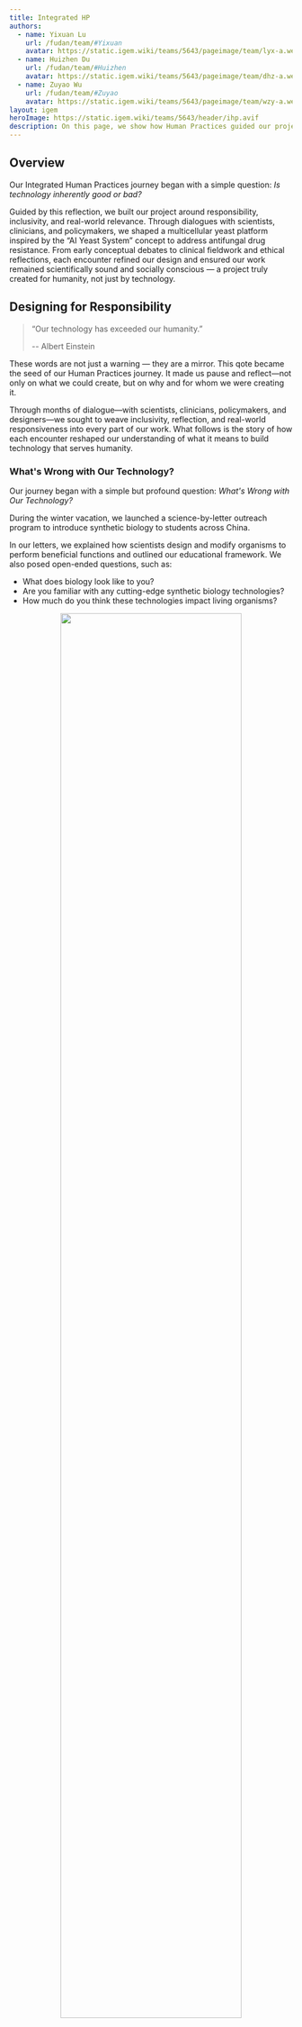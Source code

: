 ```yaml
---
title: Integrated HP
authors:
  - name: Yixuan Lu
    url: /fudan/team/#Yixuan
    avatar: https://static.igem.wiki/teams/5643/pageimage/team/lyx-a.webp
  - name: Huizhen Du
    url: /fudan/team/#Huizhen
    avatar: https://static.igem.wiki/teams/5643/pageimage/team/dhz-a.webp
  - name: Zuyao Wu
    url: /fudan/team/#Zuyao
    avatar: https://static.igem.wiki/teams/5643/pageimage/team/wzy-a.webp
layout: igem
heroImage: https://static.igem.wiki/teams/5643/header/ihp.avif
description: On this page, we show how Human Practices guided our project to be both scientifically innovative and socially responsible.
---
```


## Overview

Our Integrated Human Practices journey began with a simple question: *Is technology inherently good or bad?* 

Guided by this reflection, we built our project around responsibility, inclusivity, and real-world relevance. Through dialogues with scientists, clinicians, and policymakers, we shaped a multicellular yeast platform inspired by the “AI Yeast System” concept to address antifungal drug resistance. From early conceptual debates to clinical fieldwork and ethical reflections, each encounter refined our design and ensured our work remained scientifically sound and socially conscious — a project truly created for humanity, not just by technology.



## **Designing for Responsibility**

> “Our technology has exceeded our humanity.”
> 
> -- Albert Einstein

These words are not just a warning — they are a mirror. This qote became the seed of our Human Practices journey. It made us pause and reflect—not only on what we could create, but on why and for whom we were creating it.

Through months of dialogue—with scientists, clinicians, policymakers, and designers—we sought to weave inclusivity, reflection, and real-world responsiveness into every part of our work. What follows is the story of how each encounter reshaped our understanding of what it means to build technology that serves humanity.

### What's Wrong with Our Technology?

Our journey began with a simple but profound question: *What's Wrong with Our Technology?*

During the winter vacation, we launched a science-by-letter outreach program to introduce synthetic biology to students across China.

In our letters, we explained how scientists design and modify organisms to perform beneficial functions and outlined our educational framework. We also posed open-ended questions, such as:

- What does biology look like to you?
- Are you familiar with any cutting-edge synthetic biology technologies?
- How much do you think these technologies impact living organisms?

<div style="text-align: center;"> 
  <img src="https://static.igem.wiki/teams/5643/pageimage/ihp/letters.webp" style="width:80%;">
  <div>
    <span style="color:gray">Letter exchange with a child</span><br><br>
  </div>
</div>

The students responded with enthusiasm, sharing their curiosity, challenges, and creative ideas. One question, however, stood out:

> “Is this ‘new’ technology truly beneficial or harmful? Will it make a real difference? Does it genuinely matter to society?”

This simple yet profound doubt prompted us to pause and reflect. Through this activity, we began to **consider whether synthetic biology technologies inherently have “good” or “bad” effects**. For example, the development of antibiotics is a clear technological advancement — but does it serve as a blessing for humanity, or could it also bring unforeseen challenges?

This reflection naturally led us to examine our own project. We asked: how can we ensure that the technologies we develop provide real societal benefits rather than unintended problems? Guided by these questions, we embarked on further exploration and practical efforts, designing our project to not only advance science but also respond meaningfully to human needs and ethical considerations.

With this philosophical foundation, we turned to the scientific core of our project: **multicellular yeast** as a platform for dynamic screening of antifungal-resistance targets. We started to think about whether multicellular yeast could make a difference. Our discussions with experts helped us shape the idea and define its scientific and societal significance.



## From Reflection to Design

Our journey began with **Dr. Boxun Lu**, a neurobiologist at Fudan University, who proposed an “AI Yeast System” — a vision of simulating living cells through artificial intelligence. His idea expanded our understanding of biology: it is not only experimental but also computational, predictive, and creative.

This discussion became the foundation of our simulation-driven design approach. Inspired by Dr. Lu’s perspective, we envisioned using modeling to predict antifungal resistance pathways. From these early reflections, the concept of *multicellular yeast* as a research platform was born.

### Discussion with Dr. Boxun Lu

**Date:** January 15th, 2025

**Respondent:** Dr. Boxun Lu

**Respondent Profile:** Researcher @ Department of Neurobiology, School of Life Sciences, Fudan University; Study neurodegenerative diseases, develop original drug development strategies

<!-- https://static.igem.wiki/teams/5643/pageimage/ihp/boxun-lu.webp -->

**Key Takeaways:** 

- Professor Lu suggested that with the rise of large-scale AI models, an exciting direction is to simulate living cells through artificial digital systems — what he called an “AI Yeast System”. Such a concept, he noted, could have transformative implications for biopharmaceutical research and resonated strongly with our project’s vision of simulation-driven design.

- His insights inspired us profoundly and laid the foundation for our modeling strategy to predict and guide experimental design (see our [Model](/model/) page). After extensive internal discussion, we refined our idea and decided to employ *multicellular yeast* as a platform for dynamic screening of antibiotic-resistance targets — forming the initial blueprint of the project we are presenting today.

- After extensive discussion, we refined our idea and decided to employ *multicellular yeast* as a platform for dynamic screening of antibiotic-resistance targets — forming the initial blueprint of the project we are developing today.  It was here that the concept of *multicellular yeast* as a research platform was born.

***

Following this conceptual inspiration, we sought advice from Dr. Hengchi Chen, who encouraged us to root our ideas in real-world environmental changes. He reminded us that antifungal resistance is deeply intertwined with ecological pressures and climate change, both of which drive the rise of pathogenic fungi.

### Discussion with Dr. Hengchi Chen

**Date:** March 7th, 2025

**Respondent:** Dr. Hengchi Chen

**Respondent Profile:** Postdoctoral Researcher @ the University of Göttingen, Ecology

<div style="text-align: center;"> 
  <img src="https://static.igem.wiki/teams/5643/pageimage/ihp/talk-with-dr-hengchi-chen.webp" style="width:80%;">
  <div>
    <span style="color:gray">Discussion with Dr. Hengchi Chen</span><br><br>
  </div>
</div>

**Topic:** The Rise of Polyploids During Environmental Catastrophes

> Polyploidy did not arise randomly but surged during major environmental upheavals such as the K–Pg mass extinction, suggesting that climate change may promote the emergence and survival of polyploids.

- Dr. Chen found the idea of using multicellular yeast as a new chassis fascinating, but he reminded us that the we need connect out project with our life closely, for example, the climate change makes more and more fungi to appear, and lots of fungi are antibiotic with the abundant use of antibiotic, it is the time for us to find a new way to think the mechanism behind this phenomenon . He advised us to anchor the project in a concrete situation where multicellular yeast is crucial for tackling new crisis, and to make sure its structural stability is convincingly supported.
- Conversations with people familiar with the field gave us fresh perspectives. Their feedback not only clarified our goals but also inspired us to look deeper into why multicellular yeast matters and what it could contribute to research on antifungal resistance.

---

To broaden our perspective, we then consulted international researchers such as Prof. Will Ratcliff, whose pioneering work on multicellularity inspired us to think creatively about both system design and public engagement.

These early discussions transformed a conceptual idea into a research direction grounded in both biological feasibility and societal relevance.


### Email exchange with Dr. Willim Ratcliff

**Date:** March-April, 2025

**Respondent:** Dr. Willim Ratcliff

**Respondent Profile:** John C. and Leslie C. Sutherland Professor, School of Biological Sciences @ Georgia Institute of Technology; Study major transitions in evolution (mainly multicellularity)

**Topic:** Re: Students from Fudan University want to get involved in the http://snowflakeyeastlab.com/

**Key Takeaways:**

- Prof. Ratcliff offered invaluable insights during the early stages of our project. He encouraged us to think creatively with the concept of multicellular yeast and to keep improving and expanding upon our initial ideas.
- The outreach lab organized by Prof. Ratcliff greatly inspired us by demonstrating how even complex scientific concepts developed in laboratories can be simplified and shared with the public, thereby promoting accessibility and ensuring equal opportunities for quality education.



### Discussion with Prof. Don Cleveland

**Date:** July 26th, 2025

**Respondent:** Prof. Don Cleveland

**Respondent Profile:** A member of three major U.S. academies and an eminent cancer and neurobiologist, is Dean of UC San Diego’s Cell & Mol. Med. Dept. He was 2013 American Society for Cell Biology President, won the 2018 Life Science Breakthrough Award for hereditary ALS research, and advanced mitotic spindle and chromosome movement studies.

<div style="text-align: center;"> 
  <img src="https://static.igem.wiki/teams/5643/pageimage/ihp/fireside-talk-with-prof-don-cleveland.webp" style="width:80%;">
  <div>
    <span style="color:gray">Fireside talk with Prof. Don Cleveland</span><br><br>
  </div>
</div>

**Topic:** Exploring yeast gene markers and strategies for broad gene coverage

**Key Takeaways:**

- We had an in-depth exchange with Prof. Cleveland on the current frontiers and prospects of synthetic biology. He shared his own research experiences, which greatly inspired and encouraged us.
- We asked about the feasibility of labeling or visualizing as many yeast genes as possible to trace mutation sites. Prof. Cleveland explained that, given the vast number of yeast genes, it is technically unfeasible to identify a universal marker that covers most genes.
- Based on his advice, we reflected on the limitations of our current capabilities and recognized that clarifying mother-daughter genetic variations exceeds our technical scope. This conversation helped us realign our project direction and identify future research possibilities.

This exchange refined our project scope and reinforced a pragmatic research ethos: aim high, but design experiments we can reliably execute and interpret.

---

As our project evolved, we realized the importance of aligning innovation with clinical needs. We sought guidance from medical professionals to ensure our work addressed real-world challenges.


### Discussion with Prof. Guanghua Huang

**Date:** April 15th, 2025

**Respondent:** Prof. Guanghua Huang

**Respondent Profile:** Executive Director @ Department of Microbiology and Immunology, School of Life Sciences, Fudan University; Study fungi morphological development, pathogenic mechanism, drug resistance mechanism and new drug screening of pathogenic *Candida* species in humans

<div style="text-align: center;"> 
  <img src="https://static.igem.wiki/teams/5643/pageimage/ihp/guanghua-huang.webp" style="width:80%;">
  <div>
    <span style="color:gray">Discussion with Prof. Guanghua Huang</span><br><br>
  </div>
</div>
**Topic:** Antifungal Resistance Research and Project Positioning

**Key Takeaways:**

- Prof. Huang emphasized the need to distinguish between *basic biological research* and *engineering applications*. The multicellular yeast system, he noted, may exhibit enhanced resistance due to intercellular cooperation—an advantage for both industrial fermentation and drug screening.
- He suggested modeling resistance evolution through *gene knockout* of resistance-related loci or *drug-induced selection*, effectively simulating how clinical fungal pathogens acquire resistance.
- For a more thorough understanding of our multicellularity, he recommended using *ultrasonic dispersion* to separate multicellular clusters into single cells and *streptomycin resistance markers* to streamline strain selection, which may help us distinguish the differences in characteristics between multicellularity and single cells.
- He encouraged focusing on *clinically relevant antifungal drugs* and employing *synthetic biology tools* to capture and record mutation trajectories during resistance development.
- His guidance clarified our research direction and provided practical strategies for connecting our multicellular yeast platform with clinically meaningful antifungal resistance studies.

Prof. Huang’s concrete methodological advice directly informed our experimental design and helped align our platform with translational research needs.




### Discussion with Prof. Liping Zhu

**Date:** May 13th, 2025

**Respondent:** Prof. Liping Zhu

**Respondent Profile:** Expert in Clinical Mycology and Antifungal Resistance

**Topic:** Bridging Basic Research and Clinical Needs in Antifungal Resistance

<div style="text-align: center;"> 
  <img src="https://static.igem.wiki/teams/5643/pageimage/ihp/liping-zhu.webp" style="width:80%;">
  <div>
    <span style="color:gray">Discussion with Prof. Liping Zhu</span><br><br>
  </div>
</div>
**Key Takeaways:**

- Prof. Zhu began by emphasizing the growing global challenge of antifungal resistance. Multidrug-resistant species such as *Candida auris* and *Candida glabrata* are spreading rapidly, while the number of immunocompromised patients—such as cancer and organ transplant recipients—continues to rise. 

  > “We must focus on the fungi that truly matter in clinical settings.”

  This statement reminded us that basic research must always maintain a clear line of sight to clinical needs.

- Prof. Zhu’s guidance helped us rethink the positioning of our multicellular yeast platform. He proposed that our platform could serve as a drug pre-screening system, provided that we also address the challenge of translating results to clinical pathogens.

- Prof. Zhu also reminded us that successful research depends on feasibility and collaboration. He encouraged us to conduct clear feasibility analyses, define our goals, and build interdisciplinary partnerships with clinicians, microbiologists, and engineers. He stressed that research should be viewed as a long-term, collaborative journey rather than a short-term competition.

- We incorporated his advice by reaching out to medical researchers for cross-disciplinary input on experimental design. His words strengthened our commitment to developing a project that bridges science and service, making our research not only technically innovative but also socially meaningful.

Conversations with Prof. Huang and Prof. Zhu were pivotal. They reminded us that antifungal resistance is not just a research topic but a growing medical crisis, especially for immunocompromised patients. Their advice helped refine our methods—from using *streptomycin resistance markers* to modeling resistance evolution—and focus on clinically meaningful outcomes. We learned how *multicellular yeast* could serve as a pre-screening system for antifungal drugs, bridging basic research and patient-centered needs.

------

To deepen this connection, we participated in a clinical immersion program at Huashan Hospital. Observing patients with *cryptococcal meningitis* revealed the human urgency behind our work: rising drug resistance, limited treatments, and lives at stake.

This experience reinforced why we began—to create technology that truly serves people. It strengthened our commitment to developing **DR.sTraTeGY** as a bridge between bench science and bedside application.

### Clinical Immersion at Huashan Hospital, Infection Department

**Date:** July 21st-31st, 2025

**Respondent:** Huashan Hospital, Infection Department

**Topic:** Clinical Insights into Cryptococcal Meningitis and Antifungal Resistance

**Key Takeaways:**

- During our clinical immersion at the Department of Infectious Diseases, Huashan Hospital, we directly observed patients suffering from *cryptococcal meningitis*. Many presented with severe and life-threatening symptoms such as increased intracranial pressure, persistent vomiting, high fever, and even septic shock.
- However, there is currently no drug that can directly cure cryptococcal meningitis. The antifungal fluconazole remains the only medication available for initial treatment, yet its clinical effectiveness is increasingly compromised.
- Clinical data showed that up to 84% of patients were resistant to fluconazole, underscoring the urgent need for new antifungal agents and novel resistance-tracking strategies.
- Seeing these cases firsthand reminded us that antifungal resistance is not an abstract research topic — it is a real and urgent medical challenge. This experience strengthened our determination to design *DR.sTraTeGY* as a platform that can accelerate antifungal drug discovery and bridge basic research with clinical impact.
- This direct clinical exposure connected our theoretical aspirations with urgent medical needs, reinforcing the human focus of our project.

---

After grounding our project in clinical reality, we sought feedback from the biotechnology industry. At the Suzhou Biopharmaceutical Technology Conference, we shared our concept with R&D professionals and learned how industrial application could transform research prototypes into real-world solutions.

### Attendance at Suzhou Biopharmaceutical Technology Conference

**Date:** June 27th, 2025

**Respondent:** Suzhou Biopharmaceutical Technology Conference Participants

<div style="text-align: center;"> 
  <img src="https://static.igem.wiki/teams/5643/pageimage/ihp/suzhou-biopharmaceutical-technology-conference-new.webp" style="width:80%;">
  <div>
    <span style="color:gray">Dialogue with enterprise representatives at Suzhou Biopharmaceutical Technology Conference</span><br><br>
  </div>
</div>

**Topic:** Industry Insights and Project Feedback

**Key Takeaways:**

- Our team participated in the *Synthetic Biology Forum* at the Suzhou Biopharmaceutical Technology Conference, where we explored the latest advancements and learned how industry leaders are leveraging synthetic biology for product development.
- Discussions and presentations broadened our perspective on the applications of *synthetic biology* in real-world contexts, helping us refine our project concept and align it more closely with industrial needs.
- By presenting our project—using *Saccharomyces cerevisiae* to track antibiotic resistance targets—we received valuable feedback from professionals in leading biopharmaceutical companies. They shared insights into current R&D pipelines, screening strategies, and future directions in antibiotic resistance research.
- We established connections with several company representatives, enabling us to maintain communication and integrate industrial perspectives into the ongoing evolution of our project.

Following these industrial dialogues, we learned how practical implementation could transform scientific prototypes into viable tools for society.

---

At the same time, we are also actively sharing and communicating projects with various teams, and the unique insights of each team provide rich suggestions for our project promotion.


### Attendance at Jiangsu-Zhejiang-Shanghai iGEM Regional Meet-up

**Date:** June 28th, 2025

**Respondent:** Jiangsu–Zhejiang–Shanghai iGEM Teams

<div style="text-align: center;"> 
  <img src="https://static.igem.wiki/teams/5643/pageimage/ihp/jiangsu-zhejiang-shanghai-igem-regional-meet-up.webp" style="width:80%;">
  <div>
    <span style="color:gray">Attendance at Jiangsu-Zhejiang-Shanghai iGEM Regional Meet-up</span><br><br>
  </div>
</div>


**Key Takeaways:**

- The regional meetup gathered iGEM teams from 18 universities, including Fudan University, Shanghai Jiao Tong University, Zhejiang University, and Jiangnan University, fostering vibrant exchanges through booth exhibitions and project presentations.
- Rethinking Human Practices: Dr. Yuhan Bao, iGEM 2025 Liaison Officer and Human Practices Committee Coordinator, encouraged teams to move beyond conventional outreach and integrate HP into experimental design. He also advised visualizing the *Design–Build–Test–Learn (DBTL)* cycle on the wiki to highlight iteration and improvement.
- Enhancing Team Collaboration: iGEM 2025 Ambassador Xiaohan Zhang emphasized that effective teamwork is central to every successful project, underscoring the importance of clear communication and role coordination.
- Through open discussion and peer feedback, we gained new insights into both project design and Human Practices execution. A question raised during the session — “How can resistance screening be effectively implemented?” — prompted us to reflect on and refine our experimental design, further strengthening the coherence of our project.

Through these collaborations, we strengthened our teamwork and expanded our understanding of how community exchange enriches responsible research.


### Attendance at the 12th CCiC

**Date:** August 6th-8th, 2025

**Topic:** Biosafety, Bio-Art and Interdisciplinary Dialogue

<div style="text-align: center;"> 
  <img src="https://static.igem.wiki/teams/5643/pageimage/ihp/the-12th-ccic.webp" style="width:80%;">
  <div>
    <span style="color:gray">Presenting our DR.sTraTeGY at the 12th CCiC</span><br><br>
  </div>
</div>

**Key Takeaways:**

- In the biosafety practice seminar, perspectives from industry, anthropology, law, and AI professionals provided diverse insights into biosafety considerations and actions.
- In the roundtable "Rewriting Perceptual Structures: Aesthetic Variations in the Age of Life Technologies," Wei Ying presented the development process of bio-art and its iconic works.
- Participated in an unconference on ethics and biosafety in synthetic biology hosted by Central South University, discussing biosafety and ethical compliance in HP practices with teams from Central South University, Hainan University, and Huazhong University of Science and Technology.
- Exchanged ideas with HP team members from various universities in the poster session, reaching intentions for HP collaboration and sharing creative promotional materials.

By participating in national-level interdisciplinary dialogues, we positioned our project within broader ethical, artistic, and biosafety frameworks.

---

Through preliminary discussions and research, our project has taken shape. We wanted to know whether our project really corresponded to the goal, so we discussed it with Mr. Jiangshan.

### Discussion with Mr. Shan Jiang

**Date:** August 7th, 2025

**Respondent:** Mr. Shan Jiang

**Respondent Profile:** Shan Jiang is Co-founder and COO of Red Panda Biosciences and an undergraduate at the University of Edinburgh. His research in biophysics and bacterial physiology is conducted under Prof. Teuta Pilizota. He began his synthetic biology career in high school under Prof. Chenli Liu at SIAT, CAS. He co-founded iDEC in 2020 and was a member of the iGEM Engineering Committee.

<div style="text-align: center;"> 
  <img src="https://static.igem.wiki/teams/5643/pageimage/ihp/shan-jiang.webp" style="width:80%;">
  <div>
    <span style="color:gray">Discussion with Mr. Shan Jiang</span><br><br>
  </div>
</div>

**Topic:** Refining our research direction and understanding project significance

**Key Takeaways:**

- We discussed with Mr. Jiang the significance of our project, especially in light of our challenge to pinpoint precise gene mutation sites. This discussion prompted us to shift focus toward constructing a gene mutation platform rather than pursuing a single locus.
- Mr. Jiang advised us not to fixate on a specific mutation site, as mutations are inherently random. Instead, he encouraged us to broaden our scope to study larger DNA fragments or regions that encompass multiple potential mutation sites.
- He also highlighted that our platform could contribute to basic research on drug target discovery, offering long-term value in biomedical applications. This suggestion helped us refine our understanding of our project’s potential impact.

This conversation bridged academic design and real-world application, reaffirming that good science must remain open-ended, iterative, and grounded in purpose.




## How Can We Better Connect with Human Society?

With a scientifically and ethically grounded foundation, we turned to a new question: how can technology truly serve people? HP is most meaningful when it connects scientific work with society. To understand how to do this effectively, we exchanged experiences with iGEM teams and experts in anthropology, public policy, and healthcare

### Experience sharing with BNUZH-China, NEFU-China, CAU-China

**Date:** January 18th, 2025

**Respondent:** [BNUZH-China](https://2025.igem.wiki/bnuzh-china), [NEFU-China](https://2025.igem.wiki/nefu-china), [CAU-China](https://2025.igem.wiki/cau-china)

<div style="text-align: center;"> 
  <img src="https://static.igem.wiki/teams/5643/pageimage/ihp/experience-sharing-with-bnuzh-china.avif" style="width:80%;">
  <div>
    <span style="color:gray">Sharing HP experience with BNUZH-China, NEFU-China, CAU-China </span><br/>
  </div>
</div>

**Topic:** About HP idea exchange, data sharing

**Key Takeaways:**

- Learned the importance of identifying a clear real-world problem and building a complete "problem–solution–validation" loop to ensure project relevance and credibility.
- Gained insights on team communication, emphasizing direct and open dialogue among subgroups and valuing diverse perspectives to enhance efficiency and creativity.
- Understood how to expand project impact through frameworks like the Triple Bottom Line and UN SDGs, which help demonstrate social, environmental, and economic value.
- Recognized the need for market-oriented thinking, combining rigorous research with interdisciplinary collaboration to achieve sustainable application beyond the lab.

These early conversations taught us the value of collaboration and reflection, paving the way for deeper discussions on the role of humanity in scientific practice.


### Dialogue with Dr. Yeyang Su

**Date:** August 6th, 2025

**Respondent:** Dr. Yeyang Su

<div style="text-align: center;"> 
  <img src="https://static.igem.wiki/teams/5643/pageimage/ihp/yeyang-su.webp" style="width:80%;">
  <div>
    <span style="color:gray">Dialogue with Dr. Yeyang Su</span><br/>
  </div>
</div>

**Respondent Profile:** Independent Scholar in Anthropology, expert in Medical Anthropology and iGEM Human Practices

**Topic:** Human Practices in Synthetic Biology

**Key Takeaways:**

- Human Practice is both a process-oriented and reflexive practice that requires researchers to "use oneself as a method" and embed themselves within the research.
- HP content should be closely related to the project theme, avoiding quantity-over-quality or fragmented practices in favor of well-designed, refined HP activities.
- Researchers should thoughtfully consider the subjects of their practice surveys and select the most appropriate research methods based on the research questions, avoiding methods like convenience sampling or snowball sampling that may introduce bias.
- Shared insights from medical anthropology, including the original intent behind the iGEM design maturity model and the understanding of "Integrity."
- Encouraged the team to "spend energy on what you truly want to do," emphasizing the importance of pursuing meaningful and personally motivating work.
- We shared the main challenges we faced in our Human Practices (HP) work, including limited audience engagement and difficulties linking outreach activities with our project's core goals. Each team offered constructive suggestions, such as collaborating with more iGEM teams, expanding communication channels, and inviting professionals from relevant fields to provide insights from their expertise.
- During the discussion, we found that many teams shared the same confusion: Is our HP work truly beneficial to society, or are we conducting outreach only for the sake of completing HP tasks? This question sparked deep reflection on the real purpose and value of HP.
- Together, we reached the understanding that the true significance of HP lies in two-way communication. Only through sincere dialogue and real intersections with communities can HP activities generate meaningful social impact and bring synthetic biology closer to people's lives.

Dr. Su’s anthropological perspective reminded us that science is never isolated — it thrives through empathy and dialogue.


### Carpet conference with HainanU-China, HZAU-China, NKU-China

**Date:** August 7th, 2025

**Respondent:** [HainanU-China](https://2025.igem.wiki/hainanu-china), [HZAU-China](https://2025.igem.wiki/hzau-china), [NKU-China](https://2025.igem.wiki/nku-china)

<div style="text-align: center;"> 
  <img src="https://static.igem.wiki/teams/5643/pageimage/ihp/carpet.avif" style="width:80%;">
  <div>
    <span style="color:gray">Carpet conference with HainanU-China, HZAU-China, NKU-China</span><br/>
  </div>
</div>

**Topic:** Human Practices Exchange

**Key Takeaways**: 

- Main challenges in Human Practices (HP): limited audience engagement and difficulty linking outreach to core project goals. Suggested solutions: collaborate with more iGEM teams, expand communication channels, involve professionals for expert insights.
- Common reflection: evaluating whether HP work is genuinely beneficial to society versus performing outreach just to complete HP tasks.
- Consensus: the true value of HP lies in two-way communication; meaningful social impact arises from sincere dialogue and real engagement with communities, bringing synthetic biology closer to people’s lives.

Together, these exchanges shaped our understanding that Human Practices are not a task, but a mindset — one that must permeate every part of the project.


### Dialogue with Prof. Jianpeng Ma

**Date:** September 7th, 2025

**Respondent:** Prof. Jianpeng Ma

**Respondent Profile:** Director of Fudan University's Multiscale Research Institute for Complex Systems, is a leading computational biologist. His team's OPUS software suite leads the globe in protein structure prediction, powering an AI-driven platform for new drug development.

<div style="text-align: center;"> 
  <img src="https://static.igem.wiki/teams/5643/pageimage/ihp/majianpeng.avif" style="width:80%;">
  <div>
    <span style="color:gray">Dialogue with Prof. Jianpeng Ma</span><br/>
  </div>
</div>

**Topic:** Gradual Development of AIVC & Societal Engagement

**Key Takeaways:**

- Iterative development: Artificial Intelligence Virtual Cells (AIVC) are built gradually, integrating data collection, experimentation, and model refinement over time rather than starting from complete knowledge of all biological, chemical, and physical details.
- Reliable predictions: This iterative cycle allows for increasingly accurate simulations even as model complexity grows.
- Broader application: The same gradual, iterative approach can be applied to societal engagement—meaningful connections don’t require full understanding upfront.
- Continuous learning: Maintaining an open mind, actively listening, and refining understanding through interaction fosters cooperation and effective dialogue in both science and society.

This parallel between iterative science and social engagement became a guiding philosophy throughout our journey.


### Discussion with iGEM Munich 2025

**Date:** September 28th, 2025

**Respondent:** [iGEM Munich 2025](https://2025.igem.wiki/munich/)

<div style="text-align: center;"> 
  <img src="https://static.igem.wiki/teams/5643/pageimage/ihp/munchen.avif" style="width:80%;">
  <div>
    <span style="color:gray">Discussion with iGEM Munich 2025</span><br/>
  </div>
</div>


**Key Takeaways:**

- We held a detailed exchange with LMU Munich focusing on our project design, education initiatives, and software development. During the discussion, both teams shared experiences on how science communication and technical innovation can reinforce each other. This interaction helped us see our own project from a broader, international perspective and understand how similar goals can take different forms in different academic settings.
- The software discussion gave us a clearer sense of our own system’s technical strengths and potential for future development. By comparing our software logic and user interface design with LMU’s tools, we identified areas for optimization and future collaboration. These insights guided us toward more focused, practical directions for the next phase of development.

Through international dialogue, we broadened our cultural perspective and strengthened our sense of global scientific responsibility.



## Where is the Warning Line of Technology?

As we developed our project, we recognized the importance of establishing ethical boundaries and safety protocols to ensure responsible innovation.

### Interview with Dr. Geng Hong

**Date:** March 20th, 2025

**Respondent:** Dr. Geng Hong

**Respondent Profile:** Assistant Professor @ Fudan Development Institute, Fudan University; Study cybercrime, privacy on mobile app, novel cybersecurity threat

<div style="text-align: center;"> 
  <img src="https://static.igem.wiki/teams/5643/pageimage/ihp/geng-hong.webp" style="width:80%;">
  <div>
    <span style="color:gray">Interview with Dr. Geng Hong</span><br/>
  </div>
</div> 

**Topic:** AI Evaluation Tool Diagnostics & Improvement  

**Key Takeaways:**

- Defining Data Boundaries: Dr. Hong emphasized verifying the AI’s data awareness—ensuring that the model truly “knows” the information it uses to generate scores. He suggested treating debugging as a scientific process: systematically checking whether the AI accesses the same data foundation as human evaluators and supplying missing information when needed.
- Clarifying Evaluation Logic: He highlighted the importance of aligning machine reasoning with human judgment. Teams should explicitly define their scoring logic, test whether the AI applies it consistently, and check for errors caused by webpage structure or formatting biases.
- Selecting Fit-for-Purpose Models: Dr. Hong advised prioritizing models that best suit the project’s scope and resources rather than pursuing the most advanced ones. The key is to address the project’s central problem effectively.
- Ensuring Ethical Compliance: For any research involving user interaction, he stressed the necessity of obtaining ethical approval and following Institutional Review Board (IRB) principles to maintain integrity and participant protection.
- His guidance directly addressed the technical and methodological challenges in our *AI Evaluation Tool*, helping us enhance its reliability, interpretability, and ethical rigor.

Through this, we not only improved our AI tool but also deepened our commitment to transparent, ethical research.

### Round-table dialogue with CSU-CHINA, NKU-China, HUST-China,HainanU-China

**Date:** August 8th, 2025  

**Respondent:** Members in [HainanU-China](https://2025.igem.wiki/hainanu-china/), [CSU-CHINA](https://2025.igem.wiki/csu-china), [NKU-China](https://2025.igem.wiki/nku-china), [HUST-China](https://2025.igem.wiki/hust-china)

<div style="text-align: center;"> 
  <img src="https://static.igem.wiki/teams/5643/pageimage/ihp/round-table-conference.webp" style="width:80%;">
  <div>
    <span style="color:gray">Round-table dialogue with CSU-CHINA, NKU-China, HUST-China,HainanU-China</span><br/>
  </div>
</div>

**Topic:** Discussion on Biosafety  

**Key Takeaways:**  

- We discussed the clearly defined scope of China's "Biosafety Law," explained the distinction between "biosafety" (primarily focusing on laboratory biosafety) and "biosecurity" (referring to risks arising from the malicious use of biotechnology), and learnt about China's biosafety governance system.  
- Together, we interpreted iGEM's requirements regarding biosafety and ethics related to human practices, summarized the biosafety work experiences of outstanding teams from previous years, and facilitated presentations by each team on their projects. Together, we identified and mutually resolved biosafety and ethical concerns encountered during the competition process.  
- Our team introduced the Belmont Report, which establishes three core ethical principles for research: respect for persons (via informed consent), beneficence (maximizing benefits/minimizing risks), and justice (fair distribution of burdens and benefits).

These discussions allowed us to collectively define safety not as a constraint, but as a shared responsibility across disciplines.


### Dialogue with Prof. Li Tang

**Date:** September 24th, 2025

**Respondent:** Prof. Li Tang

**Respondent Profile:** Professor @ Department of Public Administration, School of International Relations and Public Affairs, Fudan University; Study public policy analysis; science and technology innovation policy

<div style="text-align: center;"> 
  <img src="https://static.igem.wiki/teams/5643/pageimage/ihp/li-tang.webp" style="width:80%;">
  <div>
    <span style="color:gray">Dialogue with Prof. Li Tang</span><br/>
  </div>
</div>

**Topic:** Science Governance, Ethics, and Public Communication  

**Key Takeaways:**

- Prof Tang's research focuses on developing databases including sci-tech literature (1980–2024), thematic databases, and global synthetic biology policy databases such as Overton. It also involves synthetic biology governance, contributing to the Tianjin Guidelines, cross-cultural GITA studies, and science communication.
- Inclusive science communication should emphasize both the benefits and risks of synthetic biology, while addressing ethical boundaries such as informed consent and scientist conduct.
- For policy advice, tools like PKU FAZHENG can be used for research, and international governance and safety should be highlighted in public materials. Key challenges include public resistance and regulatory delays, such as slow approvals for novel materials.
- Safety concerns involve critical issues like drug resistance, gene leakage, and intellectual property theft. National governance includes measures such as wet-/dry-lab separation and dynamic black/white/grey lists.
- In China, policy flexibility is essential due to regional diversity, making direct student involvement in policy drafting less feasible compared to smaller countries. Competition judges are aware of these contextual constraints.  

Prof. Tang’s guidance linked policy and practice, reminding us that science and governance must evolve together for sustainable impact.



## Beyond the "Humans", More "Humans"

Additionally, We expanded our scope beyond academia, exploring how our technology could generate tangible value and empathy in the real world.

### Dialogue with Mr. Jie Chen

**Date:** June 13th, 2025

**Respondent:** Mr. Jie Chen

**Respondent Profile:** Associate Director @ SoftBank China Venture Capital

<div style="text-align: center;"> 
  <img src="https://static.igem.wiki/teams/5643/pageimage/ihp/softbank-china.webp" style="width:80%;">
  <div>
    <span style="color:gray">Dialogue with Mr. Jie Chen</span><br/>
  </div>
</div>


**Topic:** Commercialization of the Visualization Tracking Platform

**Key Takeaways:**

- **Differentiated Pricing Strategy:** It is recommended to adopt a multi-tiered pricing model. This could include a low-cost basic software package to attract early adopters, alongside a premium, high-priced "enterprise edition" that includes dedicated technical support, custom analysis, and regular updates. The goal is to capture different segments of the CRO market.
- **Focus on Financial Metrics & Value Proposition:** Investors pay close attention to a company's financial health. The business plan must clearly outline the path to profitability. It is crucial to quantitatively demonstrate how the platform can help CRO clients reduce R&D cycles, lower costs, or increase success rates, translating the technical advantage into clear financial value.
- **Target Market Refinement:** While targeting the Yangtze River Delta CROs is a good start, it is recommended to further define the "beachhead" market. Focus initially on small to medium-sized CROs that are more agile in adopting new technologies, before expanding to larger, established players.
- **Emphasize Data Assets:** Beyond the tool itself, the platform's potential to generate unique, proprietary datasets from client use is a significant long-term asset. This data can be leveraged for future AI model training, new drug target discovery, or industry reports, creating additional revenue streams.

His feedback guided us in envisioning a practical pathway toward real-world deployment.


### Dialogue with Xirong Tang

**Date:** September 21th, 2025

**Respondent:** Ms. Xirong Tang

**Respondent Profile:** Deputy Chief Architect and Director of Healthcare Architecture @ Shanghai Architectural Design & Research Institute Co., Ltd.; Specialized in medical space planning and design

**Topic:** Medical Space Design and Wayfinding Systems

**Key Takeaways:**

- Environmental controls (e.g., ICU fungal limits) are strict in China, sometimes at the expense of humanistic elements.
- Materials: Stainless steel is common for cleanability; antimicrobial fabrics and copper are used in high-end hospitals but limited by cost.
- Disinfection protocols are more critical than material selection.
- Wayfinding principles we can follow in our inclusive design+ :
>   - Prioritize elderly needs with clear visual cues.
>   - Place signs at high-traffic areas (entrances, low-floor departments).
>   - Ground-level signage is highly intuitive; mobile navigation is emerging.
>   - Use of colors and animal themes (e.g., children’s hospitals) enhances accessibility.
- Balancing functionality and healing:
>   - Trend toward "de-medicalization" and social integration (e.g., hospital as mall/hotel).
>   - Nursing care and micro-environments (e.g., atriums, movie corners) are key.
>   - Art, lighting, music, and color improve therapeutic ambiance.
>   - Look to Singapore and Hong Kong for relevant design references.

We have a better understand of how to strike a balance  healthcare efficiency and patient-centered care in scienfic perspectives.



## Summary

These dialogues brought us full circle — from technological design to human experience, reminding us that science must heal as much as it innovates.

> “Concern for man himself and his fate must always form the chief interest of all technical endeavors… in order that the creations of our mind shall be a blessing and not a curse to mankind.”
>
> -- Albert Einstein

Our integrated Human Practices (HP) journey began with a student's profound question: "*Is this technology truly beneficial?*" This sparked a reflective process that fundamentally shaped our project. Through consultations with experts in evolutionary biology, clinical mycology, and synthetic biology, we refined our multicellular yeast platform to address the urgent challenge of antifungal resistance. Our clinical immersion at Huashan Hospital transformed this from a technical concept into a human-centered mission. By engaging with anthropologists, policy experts, and fellow iGEM teams, we embedded ethical considerations and public dialogue into our project's development, ensuring *DR.sTraTeGY* evolves as a socially responsible innovation with meaningful real-world impact.